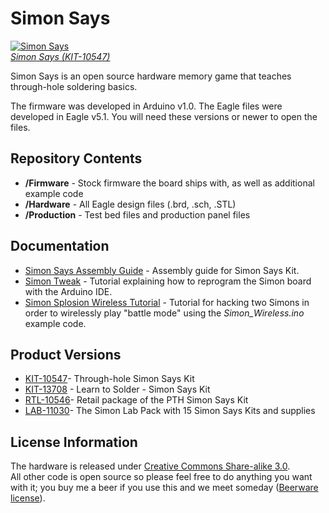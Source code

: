 Simon Says
==========

[![Simon Says](https://dlnmh9ip6v2uc.cloudfront.net/images/products/1/0/5/4/7/Simon_Action.jpg)  
*Simon Says (KIT-10547)*](https://www.sparkfun.com/products/10547)

Simon Says is an open source hardware memory game that teaches through-hole soldering basics. 

The firmware was developed in Arduino v1.0. The Eagle files were developed in Eagle v5.1. You will need these versions or newer to open the files. 

Repository Contents
-------------------

* **/Firmware** - Stock firmware the board ships with, as well as additional example code 
* **/Hardware** - All Eagle design files (.brd, .sch, .STL)
* **/Production** - Test bed files and production panel files

Documentation
----------------
* [Simon Says Assembly Guide](https://learn.sparkfun.com/tutorials/simon-says-assembly-guide) - Assembly guide for Simon Says Kit.
* [Simon Tweak](https://www.sparkfun.com/tutorials/203) - Tutorial explaining how to reprogram the Simon board with the Arduino IDE.
* [Simon Splosion Wireless Tutorial](https://learn.sparkfun.com/tutorials/simon-splosion-wireless) - Tutorial for hacking two Simons in order to  wirelessly play "battle mode" using the _Simon_Wireless.ino_ example code.

Product Versions
----------------
* [KIT-10547](https://www.sparkfun.com/products/10547)- Through-hole Simon Says Kit
* [KIT-13708](https://www.sparkfun.com/products/13708) - Learn to Solder - Simon Says Kit
* [RTL-10546](https://www.sparkfun.com/products/10546)- Retail package of the PTH Simon Says Kit
* [LAB-11030](https://www.sparkfun.com/products/11030)- The Simon Lab Pack with 15 Simon Says Kits and supplies

License Information
-------------------
The hardware is released under [Creative Commons Share-alike 3.0](http://creativecommons.org/licenses/by-sa/3.0/).  
All other code is open source so please feel free to do anything you want with it; you buy me a beer if you use this and we meet someday ([Beerware license](http://en.wikipedia.org/wiki/Beerware)).
